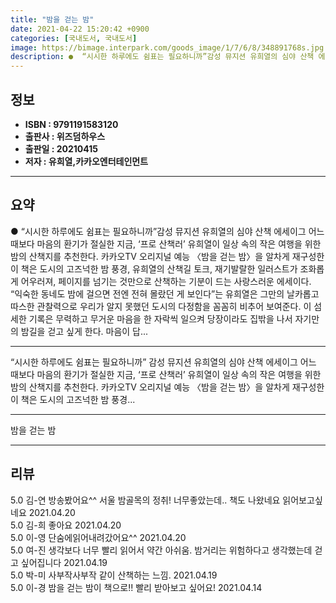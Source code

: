 ```yaml
---
title: "밤을 걷는 밤"
date: 2021-04-22 15:20:42 +0900
categories: [국내도서, 국내도서]
image: https://bimage.interpark.com/goods_image/1/7/6/8/348891768s.jpg
description: ●  “시시한 하루에도 쉼표는 필요하니까”감성 뮤지션 유희열의 심야 산책 에세이그 어느 때보다 마음의 환기가 절실한 지금, ‘프로 산책러’ 유희열이 일상 속의 작은 여행을 위한 밤의 산책지를 추천한다. 카카오TV 오리지널 예능 〈밤을 걷는 밤〉을 알차게 재구성한 이 책은 도시의 고즈넉한 밤 풍경, 유희열
---
```


## **정보**

- **ISBN : 9791191583120**
- **출판사 : 위즈덤하우스**
- **출판일 : 20210415**
- **저자 : 유희열,카카오엔터테인먼트**

------



## **요약**

●  “시시한 하루에도 쉼표는 필요하니까”감성 뮤지션 유희열의 심야 산책 에세이그 어느 때보다 마음의 환기가 절실한 지금, ‘프로 산책러’ 유희열이 일상 속의 작은 여행을 위한 밤의 산책지를 추천한다. 카카오TV 오리지널 예능 〈밤을 걷는 밤〉을 알차게 재구성한 이 책은 도시의 고즈넉한 밤 풍경, 유희열의 산책길 토크, 재기발랄한 일러스트가 조화롭게 어우러져, 페이지를 넘기는 것만으로 산책하는 기분이 드는 사랑스러운 에세이다. “익숙한 동네도 밤에 걸으면 전엔 전혀 몰랐던 게 보인다”는 유희열은 그만의 날카롭고 따스한 관찰력으로 우리가 알지 못했던 도시의 다정함을 꼼꼼히 비추어 보여준다. 이 섬세한 기록은 무력하고 무거운 마음을 한 자락씩 일으켜 당장이라도 집밖을 나서 자기만의 밤길을 걷고 싶게 한다. 마음이 답...

------

“시시한 하루에도 쉼표는 필요하니까”
감성 뮤지션 유희열의 심야 산책 에세이그 어느 때보다 마음의 환기가 절실한 지금, ‘프로 산책러’ 유희열이 일상 속의 작은 여행을 위한 밤의 산책지를 추천한다. 카카오TV 오리지널 예능 〈밤을 걷는 밤〉을 알차게 재구성한 이 책은 도시의 고즈넉한 밤 풍경... 

------


밤을 걷는 밤 

------


## **리뷰** 

5.0 김-연 방송봤어요^^ 서울 밤골목의 정취! 너무좋았는데.. 책도 나왔네요 읽어보고싶네요 2021.04.20 <br/>5.0 김-희 좋아요 2021.04.20 <br/>5.0 이-영 단숨에읽어내려갔어요^^ 2021.04.20 <br/>5.0 여-진 생각보다 너무 빨리 읽어서 약간 아쉬움. 밤거리는 위험하다고 생각했는데 걷고 싶어집니다 2021.04.19 <br/>5.0 박-미 사부작사부작 같이 산책하는 느낌. 2021.04.19 <br/>5.0 이-경 밤을 걷는 밤이 책으로!! 빨리 받아보고 싶어요! 2021.04.14 <br/>